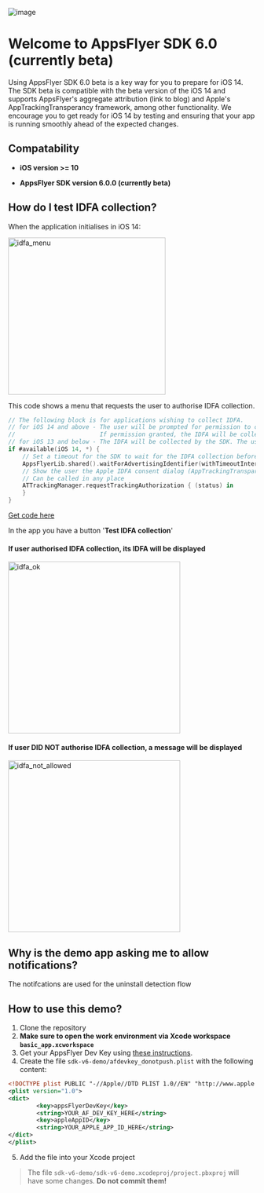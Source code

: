![image](https://user-images.githubusercontent.com/61788924/89123513-9f5e4000-d4d8-11ea-9025-653c9f290ed8.png)

# **Welcome to AppsFlyer SDK 6.0 (currently beta)**

Using AppsFlyer SDK 6.0 beta is a key way for you to prepare for iOS 14. The SDK beta is compatible with the beta version of the iOS 14 and supports AppsFlyer's aggregate attribution (link to blog) and Apple's AppTrackingTransperancy framework, among other functionality. We encourage you to get ready for iOS 14 by testing and ensuring that your app is running smoothly ahead of the expected changes.

## Compatability
- **iOS version >= 10**

- **AppsFlyer SDK version 6.0.0 (currently beta)**

## How do I test IDFA collection?

When the application initialises in iOS 14:

<img src="https://user-images.githubusercontent.com/61788924/89154579-cd429380-d56f-11ea-96be-0a39e2bf1350.png" alt="idfa_menu" width="320" />

This code shows a menu that requests the user to authorise IDFA collection.

```swift
// The following block is for applications wishing to collect IDFA.
// for iOS 14 and above - The user will be prompted for permission to collect IDFA.
//                        If permission granted, the IDFA will be collected by the SDK.
// for iOS 13 and below - The IDFA will be collected by the SDK. The user will NOT be prompted for permission.
if #available(iOS 14, *) {
    // Set a timeout for the SDK to wait for the IDFA collection before handling app launch
    AppsFlyerLib.shared().waitForAdvertisingIdentifier(withTimeoutInterval: 60)
    // Show the user the Apple IDFA consent dialog (AppTrackingTransparency)
    // Can be called in any place
    ATTrackingManager.requestTrackingAuthorization { (status) in
    }
}
```
[Get code here](https://github.com/AppsFlyerSDK/appsflyer-sdk-v6-sample-app/blob/b76d334a7dd757bcf19485c87a184df2b2d7a370/swift/sdk-v6-demo/sdk-v6-demo/AppDelegate.swift#L41-L47)

In the app you have a button '**Test IDFA collection**'

#### If user authorised IDFA collection, its IDFA will be displayed
<img src="https://user-images.githubusercontent.com/61788924/89153007-bfd7da00-d56c-11ea-8b04-1763bd184a5f.png" alt="idfa_ok" width="350" />

#### If user DID NOT authorise IDFA collection, a message will be displayed

<img src="https://user-images.githubusercontent.com/61788924/89152971-acc50a00-d56c-11ea-9198-6b3af746be10.png" alt="idfa_not_allowed" width="350" />

## Why is the demo app asking me to allow notifications?

The notifcations are used for the uninstall detection flow

## How to use this demo?

1. Clone the repository
2. **Make sure to open the work environment via Xcode workspace `basic_app.xcworkspace`**
3. Get your AppsFlyer Dev Key using [these instructions][get_af_devkey].
4. Create the file `sdk-v6-demo/afdevkey_donotpush.plist` with the following content:
```xml
<!DOCTYPE plist PUBLIC "-//Apple//DTD PLIST 1.0//EN" "http://www.apple.com/DTDs/PropertyList-1.0.dtd">
<plist version="1.0">
<dict>
        <key>appsFlyerDevKey</key>
        <string>YOUR_AF_DEV_KEY_HERE</string>
        <key>appleAppID</key>
        <string>YOUR_APPLE_APP_ID_HERE</string>
</dict>
</plist>
```
5. Add the file into your Xcode project
> The file `sdk-v6-demo/sdk-v6-demo.xcodeproj/project.pbxproj` will have some changes. **Do not commit them!**

[get_af_devkey]: https://support.appsflyer.com/hc/en-us/articles/207032066-iOS-SDK-integration-for-developers#integration-31-retrieving-your-dev-key
